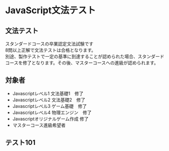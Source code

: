 # JavaScript文法テスト

## 文法テスト
スタンダードコースの卒業認定文法試験です  
8問以上正解で文法テストは合格となります。  
別途、製作テストで一定の基準に到達することが認められた場合、スタンダードコースを修了となります。その後、マスターコースへの進級が認められます。  

## 対象者
* Javascriptレベル1 文法基礎1　修了
* Javascriptレベル2 文法基礎2　修了
* Javascriptレベル3 ゲーム基礎　修了
* Javascriptレベル4 物理エンジン　修了
* Javascriptオリジナルゲーム作成 修了
* マスターコース進級希望者

## テスト101
